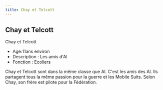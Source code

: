 ```yaml
---
title: Chay et Telcott
---
```


Chay et Telcott
---------------


Chay et Telcott     
- Age:11ans environ  
- Description : Les amis d'Al  
- Fonction : Ecoliers  
  
Chay et Telcott sont dans la même classe que Al. C'est les amis des Al. Ils partagent tous la même passion pour la guerre et les Mobile Suits. Selon Chay, son frère est pilote pour la Fédération.

